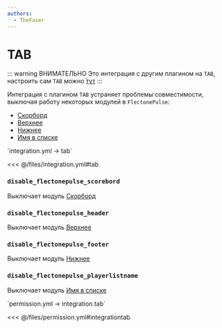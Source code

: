 ```yaml
---
authors:
  - TheFaser
---
```


# TAB

::: warning ВНИМАТЕЛЬНО
Это интеграция с другим плагином на `TAB`, настроить сам `TAB` можно [тут](/docs/message/tab/)
:::

Интеграция с плагином `TAB` устраняет проблемы совместимости, выключая работу некоторых модулей в `FlectonePulse`:
- [Скорборд](/docs/message/format/scoreboard/)
- [Верхнее](/docs/message/tab/header/)
- [Нижнее](/docs/message/tab/footer/)
- [Имя в списке](/docs/message/tab/playerlistname/)

[//]: # (integration.yml)
<!--@include: @/parts/words.md#setting-->
<!--@include: @/parts/words.md#path--> `integration.yml → tab`

<!--@include: @/parts/words.md#default-->
<<< @/files/integration.yml#tab

<!--@include: @/parts/enable.md-->

### `disable_flectonepulse_scorebord`

Выключает модуль [Скорборд](/docs/message/format/scoreboard/)

### `disable_flectonepulse_header`

Выключает модуль [Верхнее](/docs/message/tab/header/)

### `disable_flectonepulse_footer`

Выключает модуль [Нижнее](/docs/message/tab/footer/)

### `disable_flectonepulse_playerlistname`

Выключает модуль [Имя в списке](/docs/message/tab/playerlistname/)

[//]: # (permission.yml)
<!--@include: @/parts/words.md#permission-->
<!--@include: @/parts/words.md#path--> `permission.yml → integration.tab`

<!--@include: @/parts/words.md#default-->
<<< @/files/permission.yml#integrationtab

<!--@include: @/parts/permission/permissionTier3.md-->